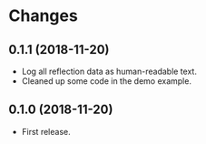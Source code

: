 # Changes

## 0.1.1 (2018-11-20)

* Log all reflection data as human-readable text.
* Cleaned up some code in the demo example. 

## 0.1.0 (2018-11-20)

* First release.